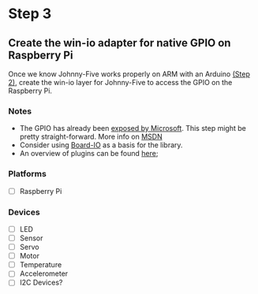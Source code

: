 # Step 3
## Create the win-io adapter for native GPIO on Raspberry Pi

Once we know Johnny-Five works properly on ARM with an Arduino [(Step 2)](https://github.com/BrianGenisio/win-io/tree/master/2.-Johnny-Five-on-Chakra-ARM), create the win-io layer for Johnny-Five to access the GPIO on the Raspberry Pi.

### Notes
- The GPIO has already been [exposed by Microsoft](https://ms-iot.github.io/content/en-US/win10/samples/NodejsWUBlinky.htm).  This step might be pretty straight-forward.  More info on [MSDN](https://msdn.microsoft.com/en-us/library/windows.devices.gpio.aspx)
- Consider using [Board-IO](https://github.com/achingbrain/board-io) as a basis for the library.
- An overview of plugins can be found [here](https://github.com/rwaldron/io-plugins);

### Platforms
- [ ] Raspberry Pi

### Devices
- [ ] LED
- [ ] Sensor
- [ ] Servo
- [ ] Motor
- [ ] Temperature
- [ ] Accelerometer
- [ ] I2C Devices?
